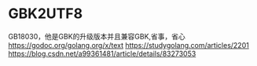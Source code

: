 # GBK2UTF8

GB18030，他是GBK的升级版本并且兼容GBK,省事，省心
https://godoc.org/golang.org/x/text
https://studygolang.com/articles/2201
https://blog.csdn.net/a99361481/article/details/83273053
